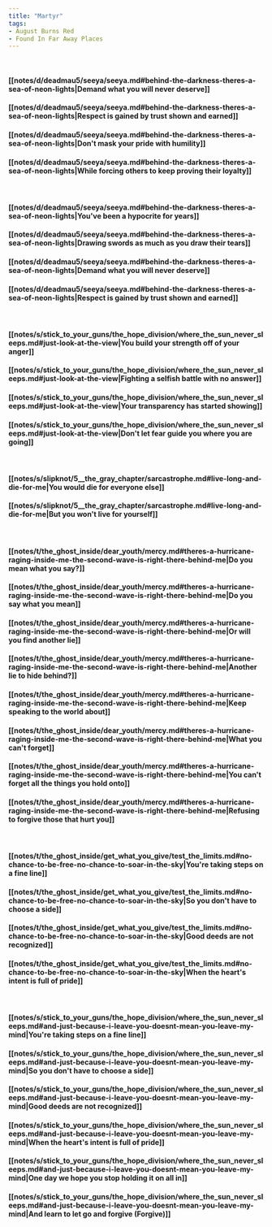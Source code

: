 ```yaml
---
title: "Martyr"
tags:
- August Burns Red
- Found In Far Away Places
---
```

&nbsp;
#### [[notes/d/deadmau5/seeya/seeya.md#behind-the-darkness-theres-a-sea-of-neon-lights|Demand what you will never deserve]]
#### [[notes/d/deadmau5/seeya/seeya.md#behind-the-darkness-theres-a-sea-of-neon-lights|Respect is gained by trust shown and earned]]
#### [[notes/d/deadmau5/seeya/seeya.md#behind-the-darkness-theres-a-sea-of-neon-lights|Don't mask your pride with humility]]
#### [[notes/d/deadmau5/seeya/seeya.md#behind-the-darkness-theres-a-sea-of-neon-lights|While forcing others to keep proving their loyalty]]
&nbsp;
#### [[notes/d/deadmau5/seeya/seeya.md#behind-the-darkness-theres-a-sea-of-neon-lights|You've been a hypocrite for years]]
#### [[notes/d/deadmau5/seeya/seeya.md#behind-the-darkness-theres-a-sea-of-neon-lights|Drawing swords as much as you draw their tears]]
#### [[notes/d/deadmau5/seeya/seeya.md#behind-the-darkness-theres-a-sea-of-neon-lights|Demand what you will never deserve]]
#### [[notes/d/deadmau5/seeya/seeya.md#behind-the-darkness-theres-a-sea-of-neon-lights|Respect is gained by trust shown and earned]]
&nbsp;
#### [[notes/s/stick_to_your_guns/the_hope_division/where_the_sun_never_sleeps.md#just-look-at-the-view|You build your strength off of your anger]]
#### [[notes/s/stick_to_your_guns/the_hope_division/where_the_sun_never_sleeps.md#just-look-at-the-view|Fighting a selfish battle with no answer]]
#### [[notes/s/stick_to_your_guns/the_hope_division/where_the_sun_never_sleeps.md#just-look-at-the-view|Your transparency has started showing]]
#### [[notes/s/stick_to_your_guns/the_hope_division/where_the_sun_never_sleeps.md#just-look-at-the-view|Don't let fear guide you where you are going]]
&nbsp;
#### [[notes/s/slipknot/5__the_gray_chapter/sarcastrophe.md#live-long-and-die-for-me|You would die for everyone else]]
#### [[notes/s/slipknot/5__the_gray_chapter/sarcastrophe.md#live-long-and-die-for-me|But you won't live for yourself]]
&nbsp;
#### [[notes/t/the_ghost_inside/dear_youth/mercy.md#theres-a-hurricane-raging-inside-me-the-second-wave-is-right-there-behind-me|Do you mean what you say?]]
#### [[notes/t/the_ghost_inside/dear_youth/mercy.md#theres-a-hurricane-raging-inside-me-the-second-wave-is-right-there-behind-me|Do you say what you mean]]
#### [[notes/t/the_ghost_inside/dear_youth/mercy.md#theres-a-hurricane-raging-inside-me-the-second-wave-is-right-there-behind-me|Or will you find another lie]]
#### [[notes/t/the_ghost_inside/dear_youth/mercy.md#theres-a-hurricane-raging-inside-me-the-second-wave-is-right-there-behind-me|Another lie to hide behind?]]
#### [[notes/t/the_ghost_inside/dear_youth/mercy.md#theres-a-hurricane-raging-inside-me-the-second-wave-is-right-there-behind-me|Keep speaking to the world about]]
#### [[notes/t/the_ghost_inside/dear_youth/mercy.md#theres-a-hurricane-raging-inside-me-the-second-wave-is-right-there-behind-me|What you can't forget]]
#### [[notes/t/the_ghost_inside/dear_youth/mercy.md#theres-a-hurricane-raging-inside-me-the-second-wave-is-right-there-behind-me|You can't forget all the things you hold onto]]
#### [[notes/t/the_ghost_inside/dear_youth/mercy.md#theres-a-hurricane-raging-inside-me-the-second-wave-is-right-there-behind-me|Refusing to forgive those that hurt you]]
&nbsp;
#### [[notes/t/the_ghost_inside/get_what_you_give/test_the_limits.md#no-chance-to-be-free-no-chance-to-soar-in-the-sky|You're taking steps on a fine line]]
#### [[notes/t/the_ghost_inside/get_what_you_give/test_the_limits.md#no-chance-to-be-free-no-chance-to-soar-in-the-sky|So you don't have to choose a side]]
#### [[notes/t/the_ghost_inside/get_what_you_give/test_the_limits.md#no-chance-to-be-free-no-chance-to-soar-in-the-sky|Good deeds are not recognized]]
#### [[notes/t/the_ghost_inside/get_what_you_give/test_the_limits.md#no-chance-to-be-free-no-chance-to-soar-in-the-sky|When the heart's intent is full of pride]]
&nbsp;
#### [[notes/s/stick_to_your_guns/the_hope_division/where_the_sun_never_sleeps.md#and-just-because-i-leave-you-doesnt-mean-you-leave-my-mind|You're taking steps on a fine line]]
#### [[notes/s/stick_to_your_guns/the_hope_division/where_the_sun_never_sleeps.md#and-just-because-i-leave-you-doesnt-mean-you-leave-my-mind|So you don't have to choose a side]]
#### [[notes/s/stick_to_your_guns/the_hope_division/where_the_sun_never_sleeps.md#and-just-because-i-leave-you-doesnt-mean-you-leave-my-mind|Good deeds are not recognized]]
#### [[notes/s/stick_to_your_guns/the_hope_division/where_the_sun_never_sleeps.md#and-just-because-i-leave-you-doesnt-mean-you-leave-my-mind|When the heart's intent is full of pride]]
#### [[notes/s/stick_to_your_guns/the_hope_division/where_the_sun_never_sleeps.md#and-just-because-i-leave-you-doesnt-mean-you-leave-my-mind|One day we hope you stop holding it on all in]]
#### [[notes/s/stick_to_your_guns/the_hope_division/where_the_sun_never_sleeps.md#and-just-because-i-leave-you-doesnt-mean-you-leave-my-mind|And learn to let go and forgive (Forgive)]]
